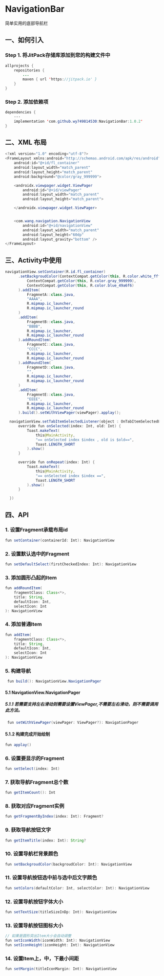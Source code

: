 # NavigationBar
简单实用的底部导航栏
## 一、如何引入
### Step 1. 将JitPack存储库添加到您的构建文件中
```java
allprojects {
    repositories {
        ...
        maven { url 'https://jitpack.io' }
    }
}
```
### Step 2. 添加依赖项
```java
dependencies {
    ···
    implementation 'com.github.wy749814530:NavigationBar:1.0.2'
}
```
## 二、XML 布局
```java
<?xml version="1.0" encoding="utf-8"?>
<FrameLayout xmlns:android="http://schemas.android.com/apk/res/android"
    android:id="@+id/fl_container"
    android:layout_width="match_parent"
    android:layout_height="match_parent"
    android:background="@color/gray_999999">

    <androidx.viewpager.widget.ViewPager
        android:id="@+id/viewPager"
        android:layout_width="match_parent"
        android:layout_height="match_parent">

    </androidx.viewpager.widget.ViewPager>


    <com.wang.navigation.NavigationView
        android:id="@+id/navigationView"
        android:layout_width="match_parent"
        android:layout_height="60dp"
        android:layout_gravity="bottom" />
</FrameLayout>
```

## 三、Activity中使用
```java
navigationView.setContainer(R.id.fl_container)
      .setBackgroudColor(ContextCompat.getColor(this, R.color.white_ffffff)).setColors(
          ContextCompat.getColor(this, R.color.gray_999999),
          ContextCompat.getColor(this, R.color.blue_49a6f6)
      ).addItem(
          FragmnetA::class.java,
          "AAAA",
          R.mipmap.ic_launcher,
          R.mipmap.ic_launcher_round
      )
      .addItem(
          FragmnetB::class.java,
          "BBBB",
          R.mipmap.ic_launcher,
          R.mipmap.ic_launcher_round
      ).addRoundItem(
          FragmnetC::class.java,
          "CCCC",
          R.mipmap.ic_launcher,
          R.mipmap.ic_launcher_round
      ).addRoundItem(
          FragmnetD::class.java,
          "",
          R.mipmap.ic_launcher,
          R.mipmap.ic_launcher_round
      )
      .addItem(
          FragmnetE::class.java,
          "EEEE",
          R.mipmap.ic_launcher,
          R.mipmap.ic_launcher_round
      ).build().setWithViewPager(viewPager).applay();

  navigationView.setTabItemSelectedListener(object : OnTabItemSelectedListener {
      override fun onSelected(index: Int, old: Int) {
          Toast.makeText(
              this@MainActivity,
              "== onSelected index $index , old is $old==",
              Toast.LENGTH_SHORT
          ).show()
      }

      override fun onRepeat(index: Int) {
          Toast.makeText(
              this@MainActivity,
              "== onSelected index $index ==",
              Toast.LENGTH_SHORT
          ).show()
      }

  })
```

## 四、API

### 1. 设置Fragment承载布局id
```java
fun setContainer(containerId: Int): NavigationView
```

### 2. 设置默认选中的Fragment
```java
fun setDefaultSelect(firstCheckedIndex: Int): NavigationView
```

### 3. 添加圆形凸起的Item
```java
fun addRoundItem(
    fragmentClass: Class<*>,
    title: String,
    defaultIcon: Int,
    selectIcon: Int
): NavigationView
```

### 4. 添加普通Item
```java
fun addItem(
    fragmentClass: Class<*>,
    title: String,
    defaultIcon: Int,
    selectIcon: Int
): NavigationView
```
### 5. 构建导航
```java
 fun build(): NavigationView.NavigationPager
```
#### 5.1 NavigationView.NavigationPager 
##### 5.1.1 若需要支持左右滑动则需要设置ViewPager,不需要左右滑动，则不需要调用此方法。
```java
 fun setWithViewPager(viewPager: ViewPager?): NavigationPager 
```
#### 5.1.2 构建完成开始绘制
```java
fun applay() 
```

### 6. 设置要显示的Fragment 
```java
fun setSelect(index: Int)
```

### 7. 获取导航Fragment总个数
```java
fun getItemCount(): Int
```

### 8. 获取对应Fragment实例
```java
fun getFragmentByIndex(index: Int): Fragment?
```

### 9. 获取导航按钮文字
```java
fun getItemTitle(index: Int): String?
```

### 10. 设置导航栏背景颜色
```java
fun setBackgroudColor(backgroudColor: Int): NavigationView
```

### 11. 设置导航按钮选中前与选中后文字颜色
```java
fun setColors(defaultColor: Int, selectColor: Int): NavigationView
```

### 12. 设置导航按钮字体大小
```java
fun setTextSize(titleSizeInDp: Int): NavigationView
```

### 13. 设置导航按钮图标大小
```java
// 如果是圆形突出Item大小会自动调整
fun setIconWidth(iconWidth: Int): NavigationView
fun setIconHeight(iconHeight: Int): NavigationView
```

### 14. 设置Item上，中，下最小间距
```java
fun setMargin(titleIconMargin: Int): NavigationView
```













